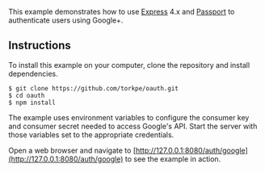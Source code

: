 This example demonstrates how to use [Express](http://expressjs.com/) 4.x and
[Passport](http://passportjs.org/) to authenticate users using Google+.

## Instructions

To install this example on your computer, clone the repository and install
dependencies.

```
$ git clone https://github.com/torkpe/oauth.git
$ cd oauth
$ npm install

```
The example uses environment variables to configure the consumer key and
consumer secret needed to access Google's API.  Start the server with those
variables set to the appropriate credentials.



Open a web browser and navigate to [http://127.0.0.1:8080/auth/google](http://127.0.0.1:8080/auth/google)
to see the example in action.
